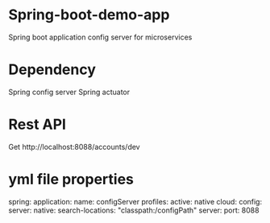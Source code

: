 # Spring-boot-demo-app
Spring boot application config server for microservices

# Dependency 
Spring config server
Spring actuator

# Rest API
Get http://localhost:8088/accounts/dev

# yml file properties
 
spring:
  application:
    name: configServer
  profiles:
    active: native
  cloud:
    config:
      server:
        native:
          search-locations: "classpath:/configPath"
server:
  port: 8088




